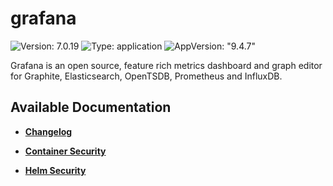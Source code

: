 # grafana

![Version: 7.0.19](https://img.shields.io/badge/Version-7.0.19-informational?style=flat-square) ![Type: application](https://img.shields.io/badge/Type-application-informational?style=flat-square) ![AppVersion: "9.4.7"](https://img.shields.io/badge/AppVersion-"9.4.7"-informational?style=flat-square)

Grafana is an open source, feature rich metrics dashboard and graph editor for Graphite, Elasticsearch, OpenTSDB, Prometheus and InfluxDB.

## Available Documentation

- [**Changelog**](CHANGELOG)

- [**Container Security**](container-security)

- [**Helm Security**](helm-security)

